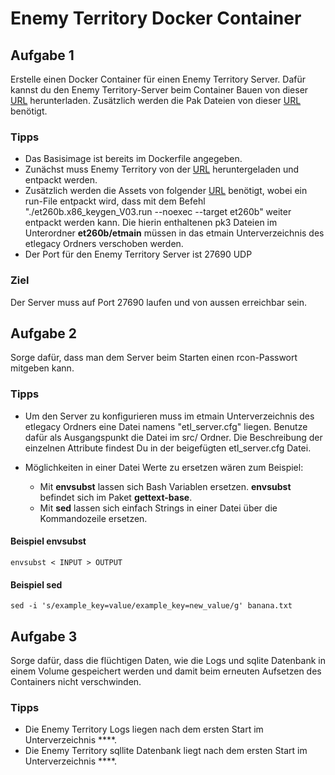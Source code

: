 # Enemy Territory Docker Container
## Aufgabe 1
Erstelle einen Docker Container für einen Enemy Territory Server. Dafür kannst du den Enemy Territory-Server beim Container Bauen von dieser [URL][Enemy Territory Download] herunterladen. Zusätzlich werden die Pak Dateien von dieser [URL][Enemy Territory PAK Download] benötigt.

### Tipps
* Das Basisimage ist bereits im Dockerfile angegeben.
* Zunächst muss Enemy Territory von der [URL][Enemy Territory Download] heruntergeladen und entpackt werden.
* Zusätzlich werden die Assets von folgender [URL][Enemy Territory PAK Download] benötigt, wobei ein run-File entpackt wird, dass mit dem Befehl "./et260b.x86_keygen_V03.run --noexec --target et260b" weiter entpackt werden kann. Die hierin enthaltenen pk3 Dateien im Unterordner **et260b/etmain** müssen in das etmain Unterverzeichnis des etlegacy Ordners verschoben werden.
* Der Port für den Enemy Territory Server ist 27690 UDP

### Ziel
Der Server muss auf Port 27690 laufen und von aussen erreichbar sein.

## Aufgabe 2
Sorge dafür, dass man dem Server beim Starten einen rcon-Passwort mitgeben kann.

### Tipps
- Um den Server zu konfigurieren muss im etmain Unterverzeichnis des etlegacy Ordners eine Datei namens "etl\_server.cfg" liegen. Benutze dafür als Ausgangspunkt die Datei im src/ Ordner. Die Beschreibung der einzelnen Attribute findest Du in der beigefügten etl\_server.cfg Datei.

- Möglichkeiten in einer Datei Werte zu ersetzen wären zum Beispiel:
	- Mit **envsubst** lassen sich Bash Variablen ersetzen. **envsubst** befindet sich im Paket **gettext-base**.
	- Mit **sed** lassen sich einfach Strings in einer Datei über die Kommandozeile ersetzen.

#### Beispiel envsubst
``` shell
envsubst < INPUT > OUTPUT
```

#### Beispiel sed
``` shell
sed -i 's/example_key=value/example_key=new_value/g' banana.txt
```

## Aufgabe 3
Sorge dafür, dass die flüchtigen Daten, wie die Logs und sqlite Datenbank in einem Volume gespeichert werden und damit beim erneuten Aufsetzen des Containers nicht verschwinden.

### Tipps
- Die Enemy Territory Logs liegen nach dem ersten Start im Unterverzeichnis ****.
- Die Enemy Territory sqllite Datenbank liegt nach dem ersten Start im Unterverzeichnis ****.

[Enemy Territory Download]: https://www.etlegacy.com/download/file/87
[Enemy Territory PAK Download]: http://filebase.trackbase.net/et/full/et260b.x86_full.zip